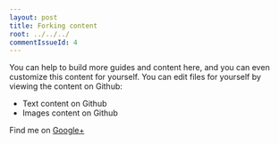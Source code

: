 ```yaml
---
layout: post
title: Forking content
root: ../../../
commentIssueId: 4
---
```


You can help to build more guides and content here, and you
can even customize this content for yourself. You can edit
files for yourself by viewing the content on Github:

  * Text content on Github
  * Images content on Github

Find me on [Google+](https://plus.google.com/+MitchFranklin?rel=author)
